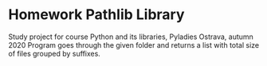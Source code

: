 # Homework Pathlib Library
Study project for course Python and its libraries, Pyladies Ostrava, autumn 2020 
Program goes through the given folder and returns a list with total size of files grouped by suffixes.
